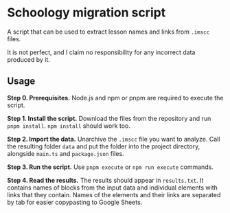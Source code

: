 # Schoology migration script

A script that can be used to extract lesson names and links from `.imscc` files.

It is not perfect, and I claim no responsibility for any incorrect data produced by it.

## Usage

**Step 0. Prerequisites.** Node.js and npm or pnpm are required to execute the script.

**Step 1. Install the script.** Download the files from the repository and run `pnpm install`. `npm install` should work too.

**Step 2. Import the data.** Unarchive the `.imscc` file you want to analyze. Call the resulting folder `data` and put the folder into the project directory, alongside `main.ts` and `package.json` files.

**Step 3. Run the script.** Use `pnpm execute` or `npm run execute` commands.

**Step 4. Read the results.** The results should appear in `results.txt`. It contains names of blocks from the input data and individual elements with links that they contain. Names of the elements and their links are separated by tab for easier copypasting to Google Sheets.
